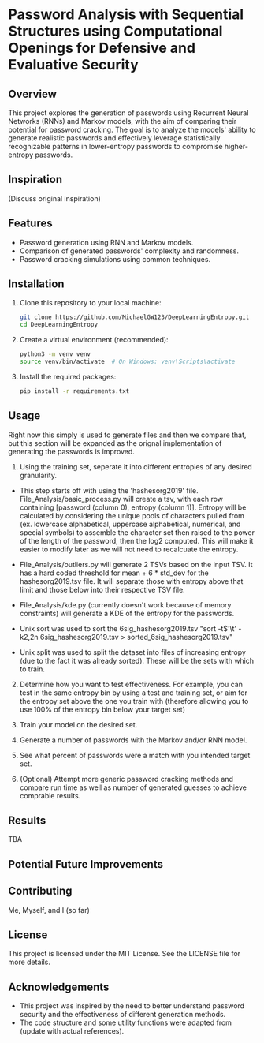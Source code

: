 # Password Analysis with Sequential Structures using Computational Openings for Defensive and Evaluative Security

## Overview

This project explores the generation of passwords using Recurrent Neural Networks (RNNs) and Markov models, with the aim of comparing their potential for password cracking. The goal is to analyze the models' ability to generate realistic passwords and effectively leverage statistically recognizable patterns in lower-entropy passwords to compromise higher-entropy passwords.

## Inspiration

(Discuss original inspiration)

## Features

- Password generation using RNN and Markov models.
- Comparison of generated passwords' complexity and randomness.
- Password cracking simulations using common techniques.

## Installation

1. Clone this repository to your local machine:

   ```bash
   git clone https://github.com/MichaelGW123/DeepLearningEntropy.git
   cd DeepLearningEntropy
   ```

2. Create a virtual environment (recommended):

   ```bash
   python3 -m venv venv
   source venv/bin/activate  # On Windows: venv\Scripts\activate
   ```

3. Install the required packages:
   ```bash
   pip install -r requirements.txt
   ```

## Usage

Right now this simply is used to generate files and then we compare that, but this section will be expanded as the orignal implementation of generating the passwords is improved.

1. Using the training set, seperate it into different entropies of any desired granularity.

- This step starts off with using the 'hashesorg2019' file. File_Analysis/basic_process.py will create a tsv, with each row containing [password (column 0), entropy (column 1)]. Entropy will be calculated by considering the unique pools of characters pulled from (ex. lowercase alphabetical, uppercase alphabetical, numerical, and special symbols) to assemble the character set then raised to the power of the length of the password, then the log2 computed. This will make it easier to modify later as we will not need to recalcuate the entropy.

- File_Analysis/outliers.py will generate 2 TSVs based on the input TSV. It has a hard coded threshold for mean + 6 \* std_dev for the hashesorg2019.tsv file. It will separate those with entropy above that limit and those below into their respective TSV file.

- File_Analysis/kde.py (currently doesn't work because of memory constraints) will generate a KDE of the entropy for the passwords.

- Unix sort was used to sort the 6sig_hashesorg2019.tsv "sort -t$'\t' -k2,2n 6sig_hashesorg2019.tsv > sorted_6sig_hashesorg2019.tsv"

- Unix split was used to split the dataset into files of increasing entropy (due to the fact it was already sorted). These will be the sets with which to train.

2. Determine how you want to test effectiveness. For example, you can test in the same entropy bin by using a test and training set, or aim for the entropy set above the one you train with (therefore allowing you to use 100% of the entropy bin below your target set)

3. Train your model on the desired set.

4. Generate a number of passwords with the Markov and/or RNN model.

5. See what percent of passwords were a match with you intended target set.

6. (Optional) Attempt more generic password cracking methods and compare run time as well as number of generated guesses to achieve comprable results.

## Results

TBA

## Potential Future Improvements

## Contributing

Me, Myself, and I (so far)

## License

This project is licensed under the MIT License. See the LICENSE file for more details.

## Acknowledgements

- This project was inspired by the need to better understand password security and the effectiveness of different generation methods.
- The code structure and some utility functions were adapted from (update with actual references).

